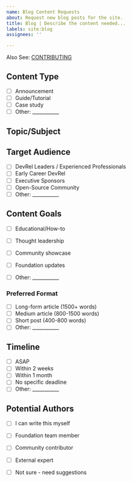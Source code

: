 ```yaml
---
name: Blog Content Requests
about: Request new blog posts for the site.
title: Blog | Describe the content needed...
labels: site:blog
assignees: ''

---
```


Also See: [CONTRIBUTING](https://github.com/DevRel-Foundation/site/blob/main/CONTRIBUTING.md)

## Content Type

- [ ] Announcement
- [ ] Guide/Tutorial
- [ ] Case study
- [ ] Other: ___________

## Topic/Subject

<!-- What should this content be about? -->


## Target Audience

<!-- Who is the intended audience for this content? -->

- [ ] DevRel Leaders / Experienced Professionals
- [ ] Early Career DevRel
- [ ] Executive Sponsors
- [ ] Open-Source Community
- [ ] Other: ___________

## Content Goals

<!-- What should this content achieve? -->

- [ ] Educational/How-to
- [ ] Thought leadership
- [ ] Community showcase
- [ ] Foundation updates
- [ ] Other: ___________


### Preferred Format
- [ ] Long-form article (1500+ words)
- [ ] Medium article (800-1500 words)
- [ ] Short post (400-800 words)
- [ ] Other: ___________

## Timeline

<!-- When is this content needed? -->

- [ ] ASAP
- [ ] Within 2 weeks
- [ ] Within 1 month
- [ ] No specific deadline
- [ ] Other: ___________

## Potential Authors

- [ ] I can write this myself
- [ ] Foundation team member
- [ ] Community contributor
- [ ] External expert
- [ ] Not sure - need suggestions

